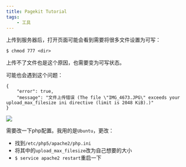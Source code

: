 ```yaml
---
title: Pagekit Tutorial
tags:
    - 工具
---
```


上传到服务器后，打开页面可能会看到需要将很多文件设置为可写：

`$ chmod 777 <dir>`

上传不了文件也是这个原因，也需要变为可写状态。

可能也会遇到这个问题：
```
{
    "error": true,
    "message": "文件上传错误 (The file \"IMG_4673.JPG\" exceeds your upload_max_filesize ini directive (limit is 2048 KiB).)"
}
```

![](file-upload-error0.png)

需要改一下php配置。我用的是`Ubuntu`，更改：

- 找到`/etc/php5/apache2/php.ini`
- 将其中的`upload_max_filesize`改为自己想要的大小
- `$ service apache2 restart`重启一下